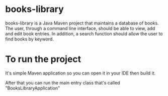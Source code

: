 

# books-library 

books-library is a Java Maven project that maintains a database of books. 
The user, through a command line interface, should be able to view, add and edit book entries. 
In addition, a search function should allow the user to find books by keyword.



# To run the project

It's simple Maven application so you can open it in your IDE then build it. 

After that you can run the main entry class that's called "BooksLibraryApplication" 